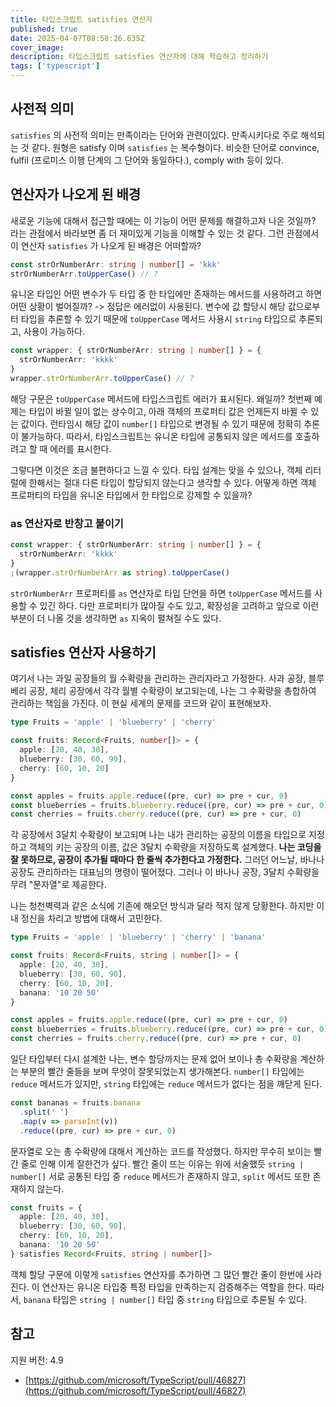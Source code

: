 ```yaml
---
title: 타입스크립트 satisfies 연산자
published: true
date: 2025-04-07T08:58:26.635Z
cover_image:
description: 타입스크립트 satisfies 연산자에 대해 학습하고 정리하기
tags: ['typescript']
---
```


## 사전적 의미

`satisfies` 의 사전적 의미는 만족이라는 단어와 관련이있다. 만족시키다로 주로 해석되는 것 같다. 원형은 satisfy 이며 `satisfies` 는 복수형이다. 비슷한 단어로 convince, fulfil (프로미스 이행 단계의 그 단어와 동일하다.), comply with 등이 있다.

## 연산자가 나오게 된 배경

새로운 기능에 대해서 접근할 때에는 이 기능이 어떤 문제를 해결하고자 나온 것일까? 라는 관점에서 바라보면 좀 더 재미있게 기능을 이해할 수 있는 것 같다. 그런 관점에서 이 연산자 `satisfies` 가 나오게 된 배경은 어떠할까?

```typescript
const strOrNumberArr: string | number[] = 'kkk'
strOrNumberArr.toUpperCase() // ?
```

유니온 타입인 어떤 변수가 두 타입 중 한 타입에만 존재하는 메서드를 사용하려고 하면 어떤 상황이 벌어질까? -> 정답은 에러없이 사용된다. 변수에 값 할당시 해당 값으로부터 타입을 추론할 수 있기 때문에 `toUpperCase` 메서드 사용시 `string` 타입으로 추론되고, 사용이 가능하다.

```typescript
const wrapper: { strOrNumberArr: string | number[] } = {
  strOrNumberArr: 'kkkk'
}
wrapper.strOrNumberArr.toUpperCase() // ?
```

해당 구문은 `toUpperCase` 메서드에 타입스크립트 에러가 표시된다. 왜일까? 첫번째 예제는 타입이 바뀔 일이 없는 상수이고, 아래 객체의 프로퍼티 값은 언제든지 바뀔 수 있는 값이다. 런타임시 해당 값이 `number[]` 타입으로 변경될 수 있기 때문에 정확히 추론이 불가능하다. 따라서, 타입스크립트는 유니온 타입에 공통되지 않은 메서드를 호출하려고 할 때 에러를 표시한다.

그렇다면 이것은 조금 불편하다고 느낄 수 있다. 타입 설계는 맞을 수 있으나, 객체 리터럴에 한해서는 절대 다른 타입이 할당되지 않는다고 생각할 수 있다. 어떻게 하면 객체 프로퍼티의 타입을 유니온 타입에서 한 타입으로 강제할 수 있을까?

### as 연산자로 반창고 붙이기

```typescript
const wrapper: { strOrNumberArr: string | number[] } = {
  strOrNumberArr: 'kkkk'
}
;(wrapper.strOrNumberArr as string).toUpperCase()
```

`strOrNumberArr` 프로퍼티를 `as` 연산자로 타입 단언을 하면 `toUpperCase` 메서드를 사용할 수 있긴 하다. 다만 프로퍼티가 많아질 수도 있고, 확장성을 고려하고 앞으로 이런 부분이 더 나올 것을 생각하면 `as` 지옥이 펼쳐질 수도 있다.

## satisfies 연산자 사용하기

여기서 나는 과일 공장들의 월 수확량을 관리하는 관리자라고 가정한다. 사과 공장, 블루베리 공장, 체리 공장에서 각각 월별 수확량이 보고되는데, 나는 그 수확량을 총합하여 관리하는 책임을 가진다. 이 현실 세계의 문제를 코드와 같이 표현해보자.

```typescript
type Fruits = 'apple' | 'blueberry' | 'cherry'

const fruits: Record<Fruits, number[]> = {
  apple: [20, 40, 30],
  blueberry: [30, 60, 90],
  cherry: [60, 10, 20]
}

const apples = fruits.apple.reduce((pre, cur) => pre + cur, 0)
const blueberries = fruits.blueberry.reduce((pre, cur) => pre + cur, 0)
const cherries = fruits.cherry.reduce((pre, cur) => pre + cur, 0)
```

각 공장에서 3달치 수확량이 보고되며 나는 내가 관리하는 공장의 이름을 타입으로 지정하고 객체의 키는 공장의 이름, 값은 3달치 수확량을 저장하도록 설계했다. **나는 코딩을 잘 못하므로, 공장이 추가될 때마다 한 줄씩 추가한다고 가정한다.** 그러던 어느날, 바나나 공장도 관리하라는 대표님의 명령이 떨어졌다. 그러나 이 바나나 공장, 3달치 수확량을 무려 "문자열"로 제공한다.

나는 청천벽력과 같은 소식에 기존에 해오던 방식과 달라 적지 않게 당황한다. 하지만 이내 정신을 차리고 방법에 대해서 고민한다.

```typescript
type Fruits = 'apple' | 'blueberry' | 'cherry' | 'banana'

const fruits: Record<Fruits, string | number[]> = {
  apple: [20, 40, 30],
  blueberry: [30, 60, 90],
  cherry: [60, 10, 20],
  banana: '10 20 50'
}

const apples = fruits.apple.reduce((pre, cur) => pre + cur, 0)
const blueberries = fruits.blueberry.reduce((pre, cur) => pre + cur, 0)
const cherries = fruits.cherry.reduce((pre, cur) => pre + cur, 0)
```

일단 타입부터 다시 설계한 나는, 변수 할당까지는 문제 없어 보이나 총 수확량을 계산하는 부분의 빨간 줄들을 보며 무엇이 잘못되었는지 생가해본다. `number[]` 타입에는 `reduce` 메서드가 있지만, `string` 타입에는 `reduce` 메서드가 없다는 점을 깨닫게 된다.

```typescript
const bananas = fruits.banana
  .split(' ')
  .map(v => parseInt(v))
  .reduce((pre, cur) => pre + cur, 0)
```

문자열로 오는 총 수확량에 대해서 계산하는 코드를 작성했다. 하지만 무수히 보이는 빨간 줄로 인해 이게 잘한건가 싶다. 빨간 줄이 뜨는 이유는 위에 서술했듯 `string | number[]` 서로 공통된 타입 중 `reduce` 메서드가 존재하지 않고, `split` 메서드 또한 존재하지 않는다.

```typescript
const fruits = {
  apple: [20, 40, 30],
  blueberry: [30, 60, 90],
  cherry: [60, 10, 20],
  banana: '10 20 50'
} satisfies Record<Fruits, string | number[]>
```

객체 할당 구문에 이렇게 `satisfies` 연산자를 추가하면 그 많던 빨간 줄이 한번에 사라진다. 이 연산자는 유니온 타입중 특정 타입을 만족하는지 검증해주는 역할을 한다. 따라서, `banana` 타입은 `string | number[]` 타입 중 `string` 타입으로 추론될 수 있다.

## 참고

지원 버전: 4.9

- [https://github.com/microsoft/TypeScript/pull/46827](https://github.com/microsoft/TypeScript/pull/46827)
